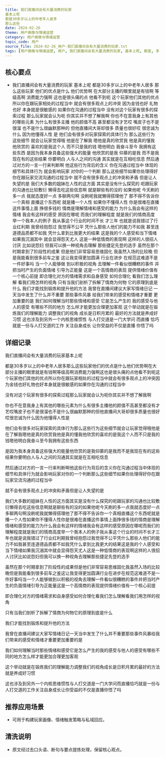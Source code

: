 ```yaml
---
title: 我们直播间会有大量消费的玩家
基本上呢
都是30多岁以上的中老年人居多
那么这些
date: 2024-02-26
theme: 用户画像与情绪运营
category: 用户画像与情绪运营
topic_code: 用户
source_file: 2024-02-26_用户-我们直播间会有大量消费的玩家.txt
tags: [用户画像与情绪运营, 用户, 我们直播间会有大量消费的玩家, 基本上呢, 都是, 多岁以上的中老年人居多, 那么这些玩家]
---
```


## 核心要点
- 我们直播间会有大量消费的玩家
基本上呢
都是30多岁以上的中老年人居多
那么这些玩家
他们的优点是什么
他们优势啊
在大部分主播的眼里就是有钱啊
等级高啊
消费能力强啊
这也是很头痛的点
他看不到呃
这个玩家他们其他的优点
所以你在跟玩家相处的过程当中
就会有很多观点上的冲突
因为金钱也好
礼物也好
本身就是很敏感的
如果你在沟通的过程当中
没有对这个玩家有很多的探索过程
那么玩家就会认为呃
你其实并不想了解我啊
你也不在意我身上有其他的哪些元素
为什么有很多主播
他的颜值不高
甚至都没有才艺哎
嘴皮子也不是很溜
也不是什么很幽默那种的
但他直播间大哥却很多
质量也很好哎
很忠诚为什么
因为他懂得人性
是
他们会有很多对玩家探索的具体行为
那么这些行为
这些细节
就会让玩家觉得哦
他是在了解我
嗯他是真的欣赏我
他是真的懂我
他欣赏的
喜欢的是我这个人
而不只是我的钱
嗯他明白
我奋斗至今
我拥有这些东西
是因为我本身具备这些强大的能量
他欣赏的是我
仰慕的是我
而不是我现在有的这些结果
你要明白
人与人之间的沟通
其实就是在互相吃信息
然后通过对方的一言一行来判断啊
他这些行为背后的含义
你在沟通过程当中
体现的细节和具体行为
就会影响玩家
对你的一个判断
那么这些细节如果你处理得好
你在跟玩家交流沟通的过程当中
就不会有很多观点上的冲突和矛盾
但是让人失望的是
我们大多数的姐妹在人性的这方面
其实是没有什么探究的
呃跟玩家的沟通也比较敷衍
懒得去吃这些信息啊
就是聊些有的没的
如果他呢
今天刷的多一点
我就态度好一点
多聊两句啊
没刷呢我就懒得搭理他了
那不得不告诉你一个真相
直播这个东西呢
就是播一个人性
如果你不懂得人性
你是很难在直播这件事情上面
挣很多钱的
情商是理解情绪和感受的能力
为什么我会有这样的情绪
我会有这样的感受
原因在哪呢
而我们的理解程度
就是我们的情商高度
举一个我本人的例子
我从事这个行业的时间不长
才三年
也就是说我错过了行业红利期
我曾经抱怨过
我觉得不公平
凭什么那些人他们的能力不如我
甚至连道德品质都不如我
凭什么拿到比我更大的结果
这是我的个人感受和当下情绪
如果我沉溺其中
就会显得怨天尤人
这是一种低情商的表现啊
这样的人很招人讨厌
比如说怨妇
但我可以换一种视角去理解
那些捷足先登的选手
虽然在那个时期拿到了阶段性的成果
但是他们非常容易思维固化
我虽然入场的比较晚
但是我能看到很多前车之鉴
这让我变得更加圆满
行业在进步
在规范这难道不是一件好事吗
当一个人能够做
到以积极的视角
去理解一件看似很糟糕的事件
并把当时产生的负面情绪
引导为正能量
这是一个高情商的表现
提供情绪价值有一个核心前提
即合理化对方的情绪需求和自身感受
如何合理化
看我们怎么理解
看我们用怎样的视角
只有当我们剖析了拆解了情商为何物
它的原理到底是什么
我们才能找到锻炼和提升他的方法
我曾在直播间建议大家写情绪日记
一天当中发生了什么并不重要
那些事件风暴
给我们带来的感受和情绪才重要
更加重要的是
我们如何理解当时那些情绪和感受
它是怎么产生的
我的感受与他人的感受
有哪些不同的地方
怎么样才能更加合理更加客观
这个举动就是在锻炼我们的理解能力
调整我们的视角
成长是日积月累的
最好的方法就是养成好习惯
这也涉及到另外一个内核思维惯性
与人打交道是一门大学问
而直播
恰巧就是一份与人打交道的工作
关注自身成长
让你受益的不仅是直播
你悟了吗

## 详细记录

我们直播间会有大量消费的玩家基本上呢

都是30多岁以上的中老年人居多那么这些玩家他们的优点是什么他们优势啊在大部分主播的眼里就是有钱啊等级高啊消费能力强啊这也是很头痛的点他看不到呃这个玩家他们其他的优点所以你在跟玩家相处的过程当中就会有很多观点上的冲突因为金钱也好礼物也好本身就是很敏感的如果你在沟通的过程当中

没有对这个玩家有很多的探索过程那么玩家就会认为呃你其实并不想了解我啊

你也不在意我身上有其他的哪些元素为什么有很多主播他的颜值不高甚至都没有才艺哎嘴皮子也不是很溜也不是什么很幽默那种的但他直播间大哥却很多质量也很好哎很忠诚为什么因为他懂得人性是

他们会有很多对玩家探索的具体行为那么这些行为这些细节就会让玩家觉得哦他是在了解我嗯他是真的欣赏我他是真的懂我他欣赏的喜欢的是我这个人而不只是我的钱嗯他明白我奋斗至今我拥有这些东西

是因为我本身具备这些强大的能量他欣赏的是我仰慕的是我而不是我现在有的这些结果你要明白人与人之间的沟通其实就是在互相吃信息

然后通过对方的一言一行来判断啊他这些行为背后的含义你在沟通过程当中体现的细节和具体行为就会影响玩家对你的一个判断那么这些细节如果你处理得好你在跟玩家交流沟通的过程当中

就不会有很多观点上的冲突和矛盾但是让人失望的是

我们大多数的姐妹在人性的这方面其实是没有什么探究的呃跟玩家的沟通也比较敷衍懒得去吃这些信息啊就是聊些有的没的如果他呢今天刷的多一点我就态度好一点多聊两句啊没刷呢我就懒得搭理他了那不得不告诉你一个真相直播这个东西呢就是播一个人性如果你不懂得人性你是很难在直播这件事情上面挣很多钱的情商是理解情绪和感受的能力为什么我会有这样的情绪我会有这样的感受原因在哪呢而我们的理解程度就是我们的情商高度举一个我本人的例子我从事这个行业的时间不长才三年也就是说我错过了行业红利期我曾经抱怨过我觉得不公平凭什么那些人他们的能力不如我甚至连道德品质都不如我凭什么拿到比我更大的结果这是我的个人感受和当下情绪如果我沉溺其中就会显得怨天尤人这是一种低情商的表现啊这样的人很招人讨厌比如说怨妇但我可以换一种视角去理解那些捷足先登的选手

虽然在那个时期拿到了阶段性的成果但是他们非常容易思维固化我虽然入场的比较晚但是我能看到很多前车之鉴这让我变得更加圆满行业在进步在规范这难道不是一件好事吗当一个人能够做到以积极的视角去理解一件看似很糟糕的事件并把当时产生的负面情绪引导为正能量这是一个高情商的表现提供情绪价值有一个核心前提

即合理化对方的情绪需求和自身感受如何合理化看我们怎么理解看我们用怎样的视角

只有当我们剖析了拆解了情商为何物它的原理到底是什么

我们才能找到锻炼和提升他的方法

我曾在直播间建议大家写情绪日记一天当中发生了什么并不重要那些事件风暴给我们带来的感受和情绪才重要更加重要的是

我们如何理解当时那些情绪和感受它是怎么产生的我的感受与他人的感受有哪些不同的地方怎么样才能更加合理更加客观

这个举动就是在锻炼我们的理解能力调整我们的视角成长是日积月累的最好的方法就是养成好习惯

这也涉及到另外一个内核思维惯性与人打交道是一门大学问而直播恰巧就是一份与人打交道的工作关注自身成长让你受益的不仅是直播你悟了吗

## 推荐应用场景
- 可用于构建玩家画像、情绪触发策略与私域回应。

## 清洗说明
- 原文经过去口头语、断句与要点提炼处理，保留核心观点。